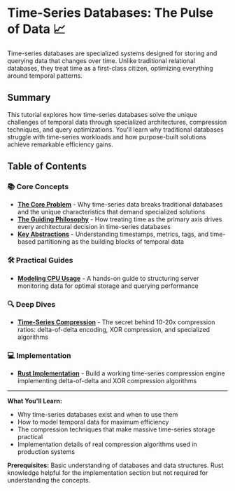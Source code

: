 # Time-Series Databases: The Pulse of Data 📈

Time-series databases are specialized systems designed for storing and querying data that changes over time. Unlike traditional relational databases, they treat time as a first-class citizen, optimizing everything around temporal patterns.

## Summary

This tutorial explores how time-series databases solve the unique challenges of temporal data through specialized architectures, compression techniques, and query optimizations. You'll learn why traditional databases struggle with time-series workloads and how purpose-built solutions achieve remarkable efficiency gains.

## Table of Contents

### 📚 Core Concepts
- **[The Core Problem](01-concepts-01-the-core-problem.md)** - Why time-series data breaks traditional databases and the unique characteristics that demand specialized solutions
- **[The Guiding Philosophy](01-concepts-02-the-guiding-philosophy.md)** - How treating time as the primary axis drives every architectural decision in time-series databases  
- **[Key Abstractions](01-concepts-03-key-abstractions.md)** - Understanding timestamps, metrics, tags, and time-based partitioning as the building blocks of temporal data

### 🛠️ Practical Guides
- **[Modeling CPU Usage](02-guides-01-modeling-cpu-usage.md)** - A hands-on guide to structuring server monitoring data for optimal storage and querying performance

### 🔍 Deep Dives
- **[Time-Series Compression](03-deep-dive-01-time-series-compression.md)** - The secret behind 10-20x compression ratios: delta-of-delta encoding, XOR compression, and specialized algorithms

### 💻 Implementation
- **[Rust Implementation](04-rust-implementation.md)** - Build a working time-series compression engine implementing delta-of-delta and XOR compression algorithms

---

**What You'll Learn:**
- Why time-series databases exist and when to use them
- How to model temporal data for maximum efficiency  
- The compression techniques that make massive time-series storage practical
- Implementation details of real compression algorithms used in production systems

**Prerequisites:** Basic understanding of databases and data structures. Rust knowledge helpful for the implementation section but not required for understanding the concepts.